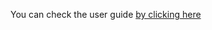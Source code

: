 You can check the user guide [by clicking here](https://docs.google.com/document/d/1u3LbIN0rFndOJFUy8OPvB6t1wBN62kGtgQH82R1mhP4/edit?usp=sharing)
